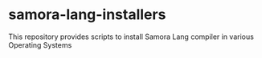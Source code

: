 # samora-lang-installers
This repository provides scripts to install Samora Lang compiler in various Operating Systems
